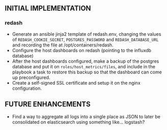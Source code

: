 ## INITIAL IMPLEMENTATION

### redash

- Generate an ansible jinja2 template of redash.env, changing the values of 
  `REDASH_COOKIE_SECRET`, `POSTGRES_PASSWORD` and `REDASH_DATABASE_URL` and
recording the file at /opt/containers/redash.
- Configure the host dashboards on redash (pointing to the influxdb database)
- After the host dashboards configured, make a backup of the postgres database and
  put it on `roles/host_metrics/files`, and include in the playbook a task to
restore this backup so that the dashboard can come up preconfigured.
- Create a self-signed SSL certificate and setup it on the nginx configuration.

## FUTURE ENHANCEMENTS
- Find a way to aggregate all logs into a single place as JSON to later be consolidated on elasticsearch using something like... logstash? 

